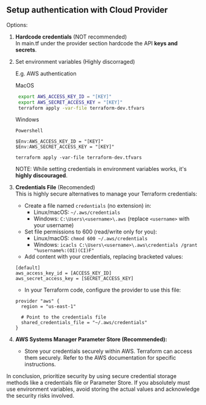## Setup authentication with Cloud Provider  
Options:
1. **Hardcode credentials**  (NOT recommended)  
In main.tf under the provider section hardcode the API **keys and secrets**. 
   
2. Set environment variables  (Highly discorraged)  
   
   E.g. AWS authentication  

   MacOS
   ```bash
    export AWS_ACCESS_KEY_ID = "[KEY]"
    export AWS_SECRET_ACCESS_KEY = "[KEY]"
    terraform apply -var-file terraform-dev.tfvars
   ```

    Windows
    ```
    Powershell
    
    $Env:AWS_ACCESS_KEY_ID = "[KEY]"
    $Env:AWS_SECRET_ACCESS_KEY = "[KEY]"

    terraform apply -var-file terraform-dev.tfvars
   ```
   NOTE: While setting credentials in environment variables works, it's **highly discouraged**.

3. **Credentials File** (Recomended)  
   This is highly secure alternatives to manage your Terraform credentials:

   - Create a file named `credentials` (no extension) in:
      - Linux/macOS: `~/.aws/credentials`
      - Windows: `C:\Users\<username>\.aws` (replace `<username>` with your username)
   - Set file permissions to 600 (read/write only for you):
      - Linux/macOS: `chmod 600 ~/.aws/credentials`
      - Windows: `icacls C:\Users\<username>\.aws\credentials /grant "%username%:(OI)(CI)F"`
   - Add content with your credentials, replacing bracketed values:

   ```
   [default]
   aws_access_key_id = [ACCESS_KEY_ID]
   aws_secret_access_key = [SECRET_ACCESS_KEY]
   ```

   - In your Terraform code, configure the provider to use this file:

   ```
   provider "aws" {
     region = "us-east-1"
     
     # Point to the credentials file
     shared_credentials_file = "~/.aws/credentials"
   }
   ```

3. **AWS Systems Manager Parameter Store (Recommended):**

   - Store your credentials securely within AWS. Terraform can access them securely. Refer to the AWS documentation for specific instructions.

In conclusion, prioritize security by using secure credential storage methods like a credentials file or Parameter Store. If you absolutely must use environment variables, avoid storing the actual values and acknowledge the security risks involved.
   